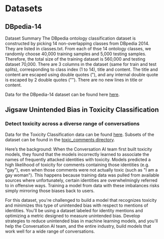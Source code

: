 # Datasets

## DBpedia-14

Dataset Summary
The DBpedia ontology classification dataset is constructed by picking 14 non-overlapping classes from DBpedia 2014. They are listed in classes.txt. From each of thse 14 ontology classes, we randomly choose 40,000 training samples and 5,000 testing samples. Therefore, the total size of the training dataset is 560,000 and testing dataset 70,000. There are 3 columns in the dataset (same for train and test splits), corresponding to class index (1 to 14), title and content. The title and content are escaped using double quotes ("), and any internal double quote is escaped by 2 double quotes (""). There are no new lines in title or content.

Data for the DBpedia-14 dataset can be found here [here](https://huggingface.co/datasets/dbpedia_14).

## Jigsaw Unintended Bias in Toxicity Classification

### Detect toxicity across a diverse range of conversations

Data for the Toxicity Classification data can be found [here](https://www.kaggle.com/c/jigsaw-unintended-bias-in-toxicity-classification). Subsets of the dataset can be found in the [toxic_comments directory](https://github.com/JayThibs/Weak-Supervised-Learning-Case-Study/tree/main/data/toxic_comments).

Here’s the background: When the Conversation AI team first built toxicity models, they found that the models incorrectly learned to associate the names of frequently attacked identities with toxicity. Models predicted a high likelihood of toxicity for comments containing those identities (e.g. "gay"), even when those comments were not actually toxic (such as "I am a gay woman"). This happens because training data was pulled from available sources where unfortunately, certain identities are overwhelmingly referred to in offensive ways. Training a model from data with these imbalances risks simply mirroring those biases back to users.

For this dataset, you're challenged to build a model that recognizes toxicity and minimizes this type of unintended bias with respect to mentions of identities. You'll be using a dataset labeled for identity mentions and optimizing a metric designed to measure unintended bias. Develop strategies to reduce unintended bias in machine learning models, and you'll help the Conversation AI team, and the entire industry, build models that work well for a wide range of conversations.
